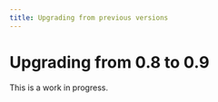 ```yaml
---
title: Upgrading from previous versions
---
```


# Upgrading from 0.8 to 0.9

This is a work in progress.
